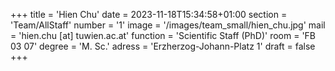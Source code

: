 +++
title = 'Hien Chu'
date = 2023-11-18T15:34:58+01:00
section = 'Team/AllStaff'
number = '1'
image = '/images/team_small/hien_chu.jpg'
mail = 'hien.chu [at] tuwien.ac.at'
function = 'Scientific Staff (PhD)'
room = 'FB 03 07'
degree = 'M. Sc.'
adress = 'Erzherzog-Johann-Platz 1'
draft = false
+++


